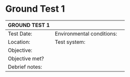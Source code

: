 # Ground Test 1



|GROUND TEST 1| | |
| --- | --- | --- |
|Test Date:                          |Environmental conditions:                         ||
|Location:                           |Test system:                                      ||
|Objective:                                                                             ||
|Objective met?                                                                         ||
|Debrief notes:                                                                         ||

